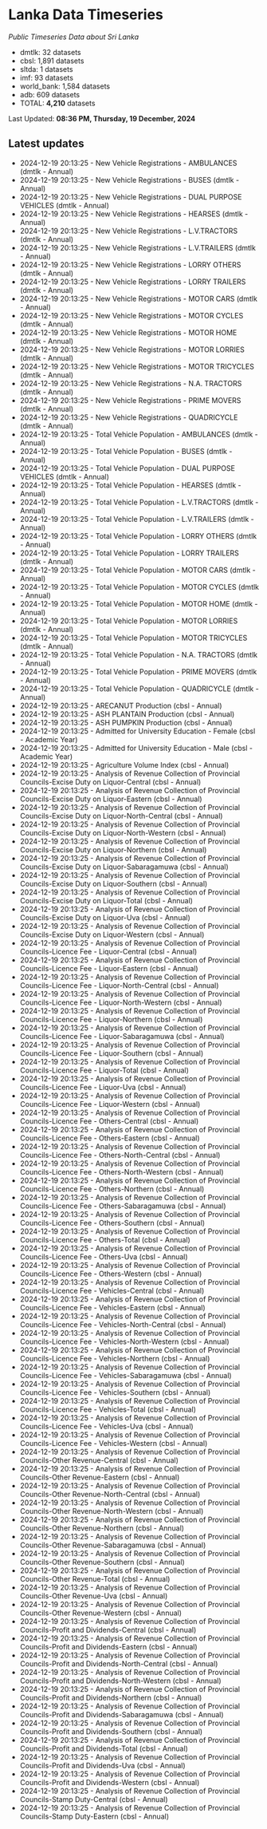 # Lanka Data Timeseries
*Public Timeseries Data about Sri Lanka*

* dmtlk: 32 datasets
* cbsl: 1,891 datasets
* sltda: 1 datasets
* imf: 93 datasets
* world_bank: 1,584 datasets
* adb: 609 datasets
* TOTAL: **4,210** datasets

Last Updated: **08:36 PM, Thursday, 19 December, 2024**

## Latest updates

* 2024-12-19 20:13:25 - New Vehicle Registrations - AMBULANCES (dmtlk - Annual)
* 2024-12-19 20:13:25 - New Vehicle Registrations - BUSES (dmtlk - Annual)
* 2024-12-19 20:13:25 - New Vehicle Registrations - DUAL PURPOSE VEHICLES (dmtlk - Annual)
* 2024-12-19 20:13:25 - New Vehicle Registrations - HEARSES (dmtlk - Annual)
* 2024-12-19 20:13:25 - New Vehicle Registrations - L.V.TRACTORS (dmtlk - Annual)
* 2024-12-19 20:13:25 - New Vehicle Registrations - L.V.TRAILERS (dmtlk - Annual)
* 2024-12-19 20:13:25 - New Vehicle Registrations - LORRY OTHERS (dmtlk - Annual)
* 2024-12-19 20:13:25 - New Vehicle Registrations - LORRY TRAILERS (dmtlk - Annual)
* 2024-12-19 20:13:25 - New Vehicle Registrations - MOTOR CARS (dmtlk - Annual)
* 2024-12-19 20:13:25 - New Vehicle Registrations - MOTOR CYCLES (dmtlk - Annual)
* 2024-12-19 20:13:25 - New Vehicle Registrations - MOTOR HOME (dmtlk - Annual)
* 2024-12-19 20:13:25 - New Vehicle Registrations - MOTOR LORRIES (dmtlk - Annual)
* 2024-12-19 20:13:25 - New Vehicle Registrations - MOTOR TRICYCLES (dmtlk - Annual)
* 2024-12-19 20:13:25 - New Vehicle Registrations - N.A. TRACTORS (dmtlk - Annual)
* 2024-12-19 20:13:25 - New Vehicle Registrations - PRIME MOVERS (dmtlk - Annual)
* 2024-12-19 20:13:25 - New Vehicle Registrations - QUADRICYCLE (dmtlk - Annual)
* 2024-12-19 20:13:25 - Total Vehicle Population - AMBULANCES (dmtlk - Annual)
* 2024-12-19 20:13:25 - Total Vehicle Population - BUSES (dmtlk - Annual)
* 2024-12-19 20:13:25 - Total Vehicle Population - DUAL PURPOSE VEHICLES (dmtlk - Annual)
* 2024-12-19 20:13:25 - Total Vehicle Population - HEARSES (dmtlk - Annual)
* 2024-12-19 20:13:25 - Total Vehicle Population - L.V.TRACTORS (dmtlk - Annual)
* 2024-12-19 20:13:25 - Total Vehicle Population - L.V.TRAILERS (dmtlk - Annual)
* 2024-12-19 20:13:25 - Total Vehicle Population - LORRY OTHERS (dmtlk - Annual)
* 2024-12-19 20:13:25 - Total Vehicle Population - LORRY TRAILERS (dmtlk - Annual)
* 2024-12-19 20:13:25 - Total Vehicle Population - MOTOR CARS (dmtlk - Annual)
* 2024-12-19 20:13:25 - Total Vehicle Population - MOTOR CYCLES (dmtlk - Annual)
* 2024-12-19 20:13:25 - Total Vehicle Population - MOTOR HOME (dmtlk - Annual)
* 2024-12-19 20:13:25 - Total Vehicle Population - MOTOR LORRIES (dmtlk - Annual)
* 2024-12-19 20:13:25 - Total Vehicle Population - MOTOR TRICYCLES (dmtlk - Annual)
* 2024-12-19 20:13:25 - Total Vehicle Population - N.A. TRACTORS (dmtlk - Annual)
* 2024-12-19 20:13:25 - Total Vehicle Population - PRIME MOVERS (dmtlk - Annual)
* 2024-12-19 20:13:25 - Total Vehicle Population - QUADRICYCLE (dmtlk - Annual)
* 2024-12-19 20:13:25 - ARECANUT Production (cbsl - Annual)
* 2024-12-19 20:13:25 - ASH PLANTAIN Production (cbsl - Annual)
* 2024-12-19 20:13:25 - ASH PUMPKIN Production (cbsl - Annual)
* 2024-12-19 20:13:25 - Admitted for University Education - Female (cbsl - Academic Year)
* 2024-12-19 20:13:25 - Admitted for University Education - Male (cbsl - Academic Year)
* 2024-12-19 20:13:25 - Agriculture Volume Index (cbsl - Annual)
* 2024-12-19 20:13:25 - Analysis of Revenue Collection of Provincial Councils-Excise Duty on Liquor-Central (cbsl - Annual)
* 2024-12-19 20:13:25 - Analysis of Revenue Collection of Provincial Councils-Excise Duty on Liquor-Eastern (cbsl - Annual)
* 2024-12-19 20:13:25 - Analysis of Revenue Collection of Provincial Councils-Excise Duty on Liquor-North-Central (cbsl - Annual)
* 2024-12-19 20:13:25 - Analysis of Revenue Collection of Provincial Councils-Excise Duty on Liquor-North-Western (cbsl - Annual)
* 2024-12-19 20:13:25 - Analysis of Revenue Collection of Provincial Councils-Excise Duty on Liquor-Northern (cbsl - Annual)
* 2024-12-19 20:13:25 - Analysis of Revenue Collection of Provincial Councils-Excise Duty on Liquor-Sabaragamuwa (cbsl - Annual)
* 2024-12-19 20:13:25 - Analysis of Revenue Collection of Provincial Councils-Excise Duty on Liquor-Southern (cbsl - Annual)
* 2024-12-19 20:13:25 - Analysis of Revenue Collection of Provincial Councils-Excise Duty on Liquor-Total (cbsl - Annual)
* 2024-12-19 20:13:25 - Analysis of Revenue Collection of Provincial Councils-Excise Duty on Liquor-Uva (cbsl - Annual)
* 2024-12-19 20:13:25 - Analysis of Revenue Collection of Provincial Councils-Excise Duty on Liquor-Western (cbsl - Annual)
* 2024-12-19 20:13:25 - Analysis of Revenue Collection of Provincial Councils-Licence Fee - Liquor-Central (cbsl - Annual)
* 2024-12-19 20:13:25 - Analysis of Revenue Collection of Provincial Councils-Licence Fee - Liquor-Eastern (cbsl - Annual)
* 2024-12-19 20:13:25 - Analysis of Revenue Collection of Provincial Councils-Licence Fee - Liquor-North-Central (cbsl - Annual)
* 2024-12-19 20:13:25 - Analysis of Revenue Collection of Provincial Councils-Licence Fee - Liquor-North-Western (cbsl - Annual)
* 2024-12-19 20:13:25 - Analysis of Revenue Collection of Provincial Councils-Licence Fee - Liquor-Northern (cbsl - Annual)
* 2024-12-19 20:13:25 - Analysis of Revenue Collection of Provincial Councils-Licence Fee - Liquor-Sabaragamuwa (cbsl - Annual)
* 2024-12-19 20:13:25 - Analysis of Revenue Collection of Provincial Councils-Licence Fee - Liquor-Southern (cbsl - Annual)
* 2024-12-19 20:13:25 - Analysis of Revenue Collection of Provincial Councils-Licence Fee - Liquor-Total (cbsl - Annual)
* 2024-12-19 20:13:25 - Analysis of Revenue Collection of Provincial Councils-Licence Fee - Liquor-Uva (cbsl - Annual)
* 2024-12-19 20:13:25 - Analysis of Revenue Collection of Provincial Councils-Licence Fee - Liquor-Western (cbsl - Annual)
* 2024-12-19 20:13:25 - Analysis of Revenue Collection of Provincial Councils-Licence Fee - Others-Central (cbsl - Annual)
* 2024-12-19 20:13:25 - Analysis of Revenue Collection of Provincial Councils-Licence Fee - Others-Eastern (cbsl - Annual)
* 2024-12-19 20:13:25 - Analysis of Revenue Collection of Provincial Councils-Licence Fee - Others-North-Central (cbsl - Annual)
* 2024-12-19 20:13:25 - Analysis of Revenue Collection of Provincial Councils-Licence Fee - Others-North-Western (cbsl - Annual)
* 2024-12-19 20:13:25 - Analysis of Revenue Collection of Provincial Councils-Licence Fee - Others-Northern (cbsl - Annual)
* 2024-12-19 20:13:25 - Analysis of Revenue Collection of Provincial Councils-Licence Fee - Others-Sabaragamuwa (cbsl - Annual)
* 2024-12-19 20:13:25 - Analysis of Revenue Collection of Provincial Councils-Licence Fee - Others-Southern (cbsl - Annual)
* 2024-12-19 20:13:25 - Analysis of Revenue Collection of Provincial Councils-Licence Fee - Others-Total (cbsl - Annual)
* 2024-12-19 20:13:25 - Analysis of Revenue Collection of Provincial Councils-Licence Fee - Others-Uva (cbsl - Annual)
* 2024-12-19 20:13:25 - Analysis of Revenue Collection of Provincial Councils-Licence Fee - Others-Western (cbsl - Annual)
* 2024-12-19 20:13:25 - Analysis of Revenue Collection of Provincial Councils-Licence Fee - Vehicles-Central (cbsl - Annual)
* 2024-12-19 20:13:25 - Analysis of Revenue Collection of Provincial Councils-Licence Fee - Vehicles-Eastern (cbsl - Annual)
* 2024-12-19 20:13:25 - Analysis of Revenue Collection of Provincial Councils-Licence Fee - Vehicles-North-Central (cbsl - Annual)
* 2024-12-19 20:13:25 - Analysis of Revenue Collection of Provincial Councils-Licence Fee - Vehicles-North-Western (cbsl - Annual)
* 2024-12-19 20:13:25 - Analysis of Revenue Collection of Provincial Councils-Licence Fee - Vehicles-Northern (cbsl - Annual)
* 2024-12-19 20:13:25 - Analysis of Revenue Collection of Provincial Councils-Licence Fee - Vehicles-Sabaragamuwa (cbsl - Annual)
* 2024-12-19 20:13:25 - Analysis of Revenue Collection of Provincial Councils-Licence Fee - Vehicles-Southern (cbsl - Annual)
* 2024-12-19 20:13:25 - Analysis of Revenue Collection of Provincial Councils-Licence Fee - Vehicles-Total (cbsl - Annual)
* 2024-12-19 20:13:25 - Analysis of Revenue Collection of Provincial Councils-Licence Fee - Vehicles-Uva (cbsl - Annual)
* 2024-12-19 20:13:25 - Analysis of Revenue Collection of Provincial Councils-Licence Fee - Vehicles-Western (cbsl - Annual)
* 2024-12-19 20:13:25 - Analysis of Revenue Collection of Provincial Councils-Other Revenue-Central (cbsl - Annual)
* 2024-12-19 20:13:25 - Analysis of Revenue Collection of Provincial Councils-Other Revenue-Eastern (cbsl - Annual)
* 2024-12-19 20:13:25 - Analysis of Revenue Collection of Provincial Councils-Other Revenue-North-Central (cbsl - Annual)
* 2024-12-19 20:13:25 - Analysis of Revenue Collection of Provincial Councils-Other Revenue-North-Western (cbsl - Annual)
* 2024-12-19 20:13:25 - Analysis of Revenue Collection of Provincial Councils-Other Revenue-Northern (cbsl - Annual)
* 2024-12-19 20:13:25 - Analysis of Revenue Collection of Provincial Councils-Other Revenue-Sabaragamuwa (cbsl - Annual)
* 2024-12-19 20:13:25 - Analysis of Revenue Collection of Provincial Councils-Other Revenue-Southern (cbsl - Annual)
* 2024-12-19 20:13:25 - Analysis of Revenue Collection of Provincial Councils-Other Revenue-Total (cbsl - Annual)
* 2024-12-19 20:13:25 - Analysis of Revenue Collection of Provincial Councils-Other Revenue-Uva (cbsl - Annual)
* 2024-12-19 20:13:25 - Analysis of Revenue Collection of Provincial Councils-Other Revenue-Western (cbsl - Annual)
* 2024-12-19 20:13:25 - Analysis of Revenue Collection of Provincial Councils-Profit and Dividends-Central (cbsl - Annual)
* 2024-12-19 20:13:25 - Analysis of Revenue Collection of Provincial Councils-Profit and Dividends-Eastern (cbsl - Annual)
* 2024-12-19 20:13:25 - Analysis of Revenue Collection of Provincial Councils-Profit and Dividends-North-Central (cbsl - Annual)
* 2024-12-19 20:13:25 - Analysis of Revenue Collection of Provincial Councils-Profit and Dividends-North-Western (cbsl - Annual)
* 2024-12-19 20:13:25 - Analysis of Revenue Collection of Provincial Councils-Profit and Dividends-Northern (cbsl - Annual)
* 2024-12-19 20:13:25 - Analysis of Revenue Collection of Provincial Councils-Profit and Dividends-Sabaragamuwa (cbsl - Annual)
* 2024-12-19 20:13:25 - Analysis of Revenue Collection of Provincial Councils-Profit and Dividends-Southern (cbsl - Annual)
* 2024-12-19 20:13:25 - Analysis of Revenue Collection of Provincial Councils-Profit and Dividends-Total (cbsl - Annual)
* 2024-12-19 20:13:25 - Analysis of Revenue Collection of Provincial Councils-Profit and Dividends-Uva (cbsl - Annual)
* 2024-12-19 20:13:25 - Analysis of Revenue Collection of Provincial Councils-Profit and Dividends-Western (cbsl - Annual)
* 2024-12-19 20:13:25 - Analysis of Revenue Collection of Provincial Councils-Stamp Duty-Central (cbsl - Annual)
* 2024-12-19 20:13:25 - Analysis of Revenue Collection of Provincial Councils-Stamp Duty-Eastern (cbsl - Annual)